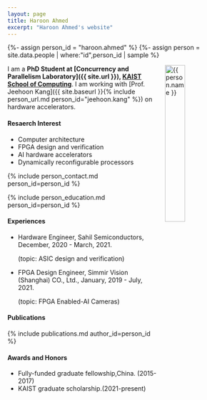 ```yaml
---
layout: page
title: Haroon Ahmed
excerpt: "Haroon Ahmed's website"
---
```


{%- assign person_id = "haroon.ahmed" %}
{%- assign person = site.data.people | where:"id",person_id | sample %}

<img align="right" style="width: 30%; padding-left: 3%;" src="{{ site.baseurl}}/assets/haroon.ahmed.jpeg" alt="{{ person.name }}">

I am a **PhD Student at [Concurrency and Parallelism Laboratory]({{ site.url }}), [KAIST School of Computing](https://cs.kaist.ac.kr)**. I am working with  [Prof. Jeehoon Kang]({{ site.baseurl }}{% include person_url.md person_id="jeehoon.kang" %}) on hardware accelerators. 

#### Resaerch Interest
- Computer architecture 
- FPGA design and verification
- AI hardware accelerators
- Dynamically reconfigurable processors


{% include person_contact.md person_id=person_id %}


{% include person_education.md person_id=person_id %}

#### Experiences

- Hardware Engineer, Sahil Semiconductors, December, 2020 - March, 2021.

  (topic: ASIC design and verification)

- FPGA Design Engineer, Simmir Vision (Shanghai) CO., Ltd., January, 2019 - July,   2021.

  (topic: FPGA Enabled-AI Cameras)
  
#### Publications

{% include publications.md author_id=person_id %}

#### Awards and Honors

- Fully-funded graduate fellowship,China. (2015-2017)
- KAIST graduate scholarship.(2021-present)
